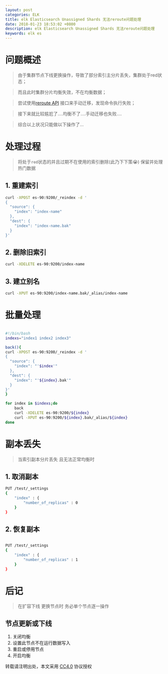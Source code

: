 ```yaml
---
layout: post
categories: ELK
title: elk Elasticsearch Unassigned Shards 无法reroute问题处理
date: 2018-01-23 18:53:02 +0800
description: elk Elasticsearch Unassigned Shards 无法reroute问题处理
keywords: elk es
---
```


# 问题概述
> 由于集群节点下线更换操作，导致了部分索引主分片丢失，集群处于red状态；

> 而且此时集群分片均衡失效，不在均衡数据；

> 尝试使用[reroute API](https://www.elastic.co/guide/en/elasticsearch/reference/current/cluster-reroute.html) 接口来手动迁移，发现命令执行失败；

>  接下来就比较尴尬了....均衡不了....手动迁移也失败.... 

>  综合以上状况只能做以下操作了...

# 处理过程
>  将处于`red`状态的并且过期不在使用的索引删除(此乃下下策😭)
>  保留并处理热门数据

## 1. 重建索引

``` sh
curl -XPOST es-90:9200/_reindex -d '
{
  "source": {
    "index": "index-name"
  },
  "dest": {
    "index": "index-name.bak"
  }
}'

```

## 2. 删除旧索引

``` sh
curl -XDELETE es-90:9200/index-name

```

## 3. 建立别名

``` sh
curl -XPUT es-90:9200/index-name.bak/_alias/index-name
```


# 批量处理

``` sh

#!/bin/bash
indexs="index1 index2 index3"

back(){
curl -XPOST es-90:9200/_reindex -d '
{
  "source": {
    "index": "'$index'"
  },
  "dest": {
    "index": "'${index}.bak'"
  }
}'
}

for index in $indexs;do
    back
    curl -XDELETE es-90:9200/${index}
    curl -XPUT es-90:9200/${index}.bak/_alias/${index}
done

```

# 副本丢失
> 当索引副本分片丢失 且无法正常均衡时

## 1. 取消副本

``` sh
PUT /test/_settings
{
    "index" : {
        "number_of_replicas" : 0
    }
}

```

## 2. 恢复副本

``` sh

PUT /test/_settings
{
    "index" : {
        "number_of_replicas" : 1
    }
}

```

# 后记
>在扩容下线 更换节点时 务必单个节点逐一操作

## 节点更新或下线
1. 关闭均衡
2. 设置此节点不在运行数据写入
3. 重启或停用节点
4. 开启均衡

转载请注明出处，本文采用 [CC4.0](http://creativecommons.org/licenses/by-nc-nd/4.0/) 协议授权
